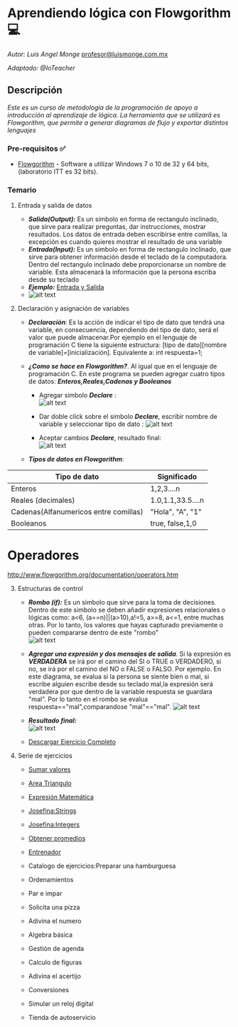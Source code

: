 # Aprendiendo lógica con Flowgorithm :computer: 

_Autor: Luis Angel Monge_
profesor@luismonge.com.mx

_Adaptado: @IoTeacher_

## Descripción

_Este es un curso de metodología de la programación de apoyo a introducción al aprendizaje de lógica. La herramienta que se utilizará es  Flowgorithm, que permite a generar  diagramas de flujo y exportar distintos lenguajes_

### Pre-requisitos :white_check_mark:

* [Flowgorithm](http://www.flowgorithm.org/) - Software a utilizar Windows 7 o 10 de 32 y 64 bits, (laboratorio ITT es 32 bits).


### Temario

1. Entrada y salida de datos
	* ***Salida(Output):*** Es un simbolo en forma de rectangulo inclinado, que sirve para realizar preguntas, dar instrucciones, mostrar resultados. Los datos de entrada deben escribirse entre comillas, la excepción es cuando quieres mostrar el resultado de una variable
	* ***Entrada(Input):*** Es un simbolo en forma de rectangulo inclinado, que sirve para obtener información desde el teclado de la computadora. Dentro del rectangulo inclinado debe proporcionarse un nombre de variable. Esta almacenará la información que la persona escriba desde su teclado
	* ***Ejemplo:*** [Entrada y Salida](https://github.com/IamLAM/Flowgorithm/blob/master/Entrada_Salida.fprg)
	* ![alt text](https://github.com/IamLAM/Flowgorithm/blob/master/img/entrada_salida.jpg "ES")

2. Declaración y asignación de variables
	* ***Declaración***: Es la acción de indicar el tipo de dato que tendrá una variable, en consecuencia, dependiendo del tipo de dato, será el valor que puede almacenar.Por ejemplo
	en el lenguaje de programación C tiene la siguiente estructura: [tipo de dato][nombre de variable]=[inicialización]. Equivalente a: int respuesta=1;
	
	* ***¿Como se hace en Flowgorithm?***. Al igual que en el lenguaje de programación C. En este programa se pueden agregar cuatro tipos de datos: ***Enteros,Reales,Cadenas y Booleanos***
	
		* Agregar simbolo ***Declare*** :<br>
		![alt text](https://github.com/IamLAM/Flowgorithm/blob/master/img/agregandoSimboloDeclare.jpg "Agregando simbolo")

		* Dar doble click sobre el simbolo ***Declare***, escribir nombre de variable y seleccionar tipo de dato :
		![alt text](https://github.com/IamLAM/Flowgorithm/blob/master/img/agregandoTipoDatoDeclare.jpg "Agregando tipo de dato")
		* Aceptar cambios  ***Declare***, resultado final:<br>
		![alt text](https://github.com/IamLAM/Flowgorithm/blob/master/img/agregandoDeclareCompleto.jpg "Declare completo")
	
	* ***Tipos de datos en Flowgorithm***: 
	
Tipo de dato | Significado
----------|------------
Enteros | 1,2,3....n
Reales (decimales) | 1.0,1.1,33.5....n
Cadenas(Alfanumericos entre comillas) | "Hola", "A", "1"
Booleanos | true, false,1,0

# Operadores
http://www.flowgorithm.org/documentation/operators.htm

3. Estructuras de control
	* ***Rombo (if):*** Es un simbolo que sirve para la toma de decisiones. Dentro de este simbolo se deben añadir expresiones relacionales o lógicas como: a<6, (a==n)||(a>10),a!=5, a>=8, a<=1, entre muchas otras. Por lo tanto, los valores que hayas capturado previamente o pueden compararse dentro de este "rombo"<br>![alt text](https://github.com/IamLAM/Flowgorithm/blob/master/img/Control.jpg "If")
	* ***Agregar una expresión y dos mensajes de salida***. Si la expresión es ***VERDADERA*** se irá por el camino del SI o TRUE o VERDADERO, si no, se irá por el camino del NO o FALSE o FALSO. Por ejemplo. En este diagrama, se evalua si la persona se siente bien o mal, si escribe alguien escribe desde su teclado mal,la expresión será verdadera por que dentro de la variable respuesta se guardara "mal". Por lo tanto en el rombo se evalua respuesta=="mal",comparandose "mal"=="mal". ![alt text](https://github.com/IamLAM/Flowgorithm/blob/master/img/Control_Respuesta.jpg "Expresiones")
	
	* ***Resultado final:***<br>
	![alt text](https://github.com/IamLAM/Flowgorithm/blob/master/img/Control_Completo.jpg "Expresiones Completo")

	* [Descargar Ejercicio Completo](https://github.com/IamLAM/Flowgorithm/blob/master/EstructuradeControl.fprg)


4. Serie de ejercicios
    * [Sumar valores](https://github.com/IamLAM/Flowgorithm/blob/master/01_SumarValores.fprg)
    * [Area Triangulo](https://github.com/IamLAM/Flowgorithm/blob/master/02_AreaTriangulo.fprg) 
    * [Expresión Matemática](https://github.com/IamLAM/Flowgorithm/blob/master/03_Expresi%C3%B3nMatem%C3%A1tica.fprg) 
    * [Josefina:Strings](https://github.com/IamLAM/Flowgorithm/blob/master/04_Josefina.fprg) 
    * [Josefina:Integers](https://github.com/IamLAM/Flowgorithm/blob/master/05_JosefinaN.fprg) 
    * [Obtener promedios](https://github.com/IamLAM/Flowgorithm/blob/master/06_ObtenerPromedio.fprg	) 
	* [Entrenador](https://github.com/IamLAM/Flowgorithm/blob/master/07_Entrenador.fprg) 

 	* Catalogo de ejercicios:Preparar una hamburguesa  
    * Ordenamientos
    * Par e impar
    * Solicita una pizza
    * Adivina el numero
    * Algebra básica
    * Gestión de agenda
    * Calculo de figuras
    * Adivina el acertijo
    * Conversiones 
    * Simular un reloj digital
    * Tienda de autoservicio


